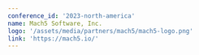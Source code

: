 ```yaml
---
conference_id: '2023-north-america'
name: Mach5 Software, Inc.
logo: '/assets/media/partners/mach5/mach5-logo.png'
link: 'https://mach5.io/'
---
```

